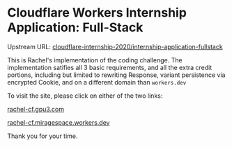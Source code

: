 # Cloudflare Workers Internship Application: Full-Stack

Upstream URL: [cloudflare-internship-2020/internship-application-fullstack](https://github.com/cloudflare-internship-2020/internship-application-fullstack)

This is Rachel's implementation of the coding challenge. The implementation satifies all 3 basic requirements, and all the extra credit portions, including but limited to rewriting Response, variant persistence via encrypted Cookie, and on a different domain than `workers.dev`

To visit the site, please click on either of the two links:

[rachel-cf.gpu3.com](https://rachel-cf.gpu3.com/)

[rachel-cf.miragespace.workers.dev](https://rachel-cf.miragespace.workers.dev/)

Thank you for your time.

